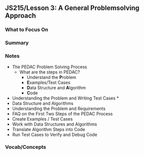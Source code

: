 ## JS215/Lesson 3: A General Problemsolving Approach



### What to Focus On

### Summary

### Notes

* The PEDAC Problem Solving Process
  * What are the steps in PEDAC?
    * Understand the **P**roblem
    * **E**xamples/Test Cases
    * **D**ata Structure and **A**lgorithm
    * **C**ode
* Understanding the Problem and Writing Test Cases
  * 
* Data Structure and Algorithms
* Understanding the Problem and Requirements
* FAQ on the First Two Steps of the PEDAC Process
* Create Examples / Test Cases
* Work with Data Structures and Algorithms
* Translate Algorithm Steps into Code
* Run Test Cases to Verify and Debug Code

### Vocab/Concepts

